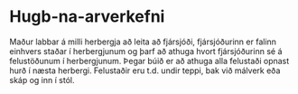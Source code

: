 # Hugb-na-arverkefni
Maður labbar á milli herbergja að leita að fjársjóði, fjársjóðurinn er falinn einhvers staðar í herbergjunum og þarf að athuga hvort fjársjóðurinn sé á felustöðunum í herbergjunum. Þegar búið er að athuga alla felustaði opnast hurð í næsta herbergi.  Felustaðir eru t.d. undir teppi, bak við málverk eða skáp og inn í stól. 
